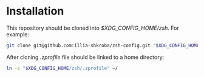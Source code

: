 # Installation

This repository should be cloned into *$XDG_CONFIG_HOME/zsh*. For example:

```sh
git clone git@github.com:illia-shkroba/zsh-config.git "$XDG_CONFIG_HOME/zsh"
```

After cloning *.zprofile* file should be linked to a home directory:

```sh
ln -s "$XDG_CONFIG_HOME/zsh/.zprofile" ~/
```
